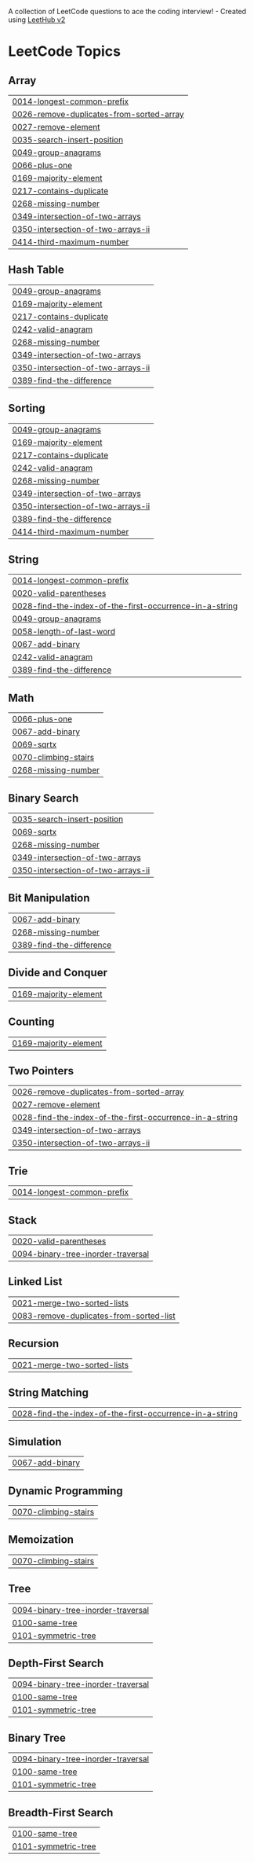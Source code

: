 A collection of LeetCode questions to ace the coding interview! - Created using [LeetHub v2](https://github.com/arunbhardwaj/LeetHub-2.0)
<!---LeetCode Topics Start-->
# LeetCode Topics
## Array
|  |
| ------- |
| [0014-longest-common-prefix](https://github.com/Gallind/LeetCode-Solutions/tree/master/0014-longest-common-prefix) |
| [0026-remove-duplicates-from-sorted-array](https://github.com/Gallind/LeetCode-Solutions/tree/master/0026-remove-duplicates-from-sorted-array) |
| [0027-remove-element](https://github.com/Gallind/LeetCode-Solutions/tree/master/0027-remove-element) |
| [0035-search-insert-position](https://github.com/Gallind/LeetCode-Solutions/tree/master/0035-search-insert-position) |
| [0049-group-anagrams](https://github.com/Gallind/LeetCode-Solutions/tree/master/0049-group-anagrams) |
| [0066-plus-one](https://github.com/Gallind/LeetCode-Solutions/tree/master/0066-plus-one) |
| [0169-majority-element](https://github.com/Gallind/LeetCode-Solutions/tree/master/0169-majority-element) |
| [0217-contains-duplicate](https://github.com/Gallind/LeetCode-Solutions/tree/master/0217-contains-duplicate) |
| [0268-missing-number](https://github.com/Gallind/LeetCode-Solutions/tree/master/0268-missing-number) |
| [0349-intersection-of-two-arrays](https://github.com/Gallind/LeetCode-Solutions/tree/master/0349-intersection-of-two-arrays) |
| [0350-intersection-of-two-arrays-ii](https://github.com/Gallind/LeetCode-Solutions/tree/master/0350-intersection-of-two-arrays-ii) |
| [0414-third-maximum-number](https://github.com/Gallind/LeetCode-Solutions/tree/master/0414-third-maximum-number) |
## Hash Table
|  |
| ------- |
| [0049-group-anagrams](https://github.com/Gallind/LeetCode-Solutions/tree/master/0049-group-anagrams) |
| [0169-majority-element](https://github.com/Gallind/LeetCode-Solutions/tree/master/0169-majority-element) |
| [0217-contains-duplicate](https://github.com/Gallind/LeetCode-Solutions/tree/master/0217-contains-duplicate) |
| [0242-valid-anagram](https://github.com/Gallind/LeetCode-Solutions/tree/master/0242-valid-anagram) |
| [0268-missing-number](https://github.com/Gallind/LeetCode-Solutions/tree/master/0268-missing-number) |
| [0349-intersection-of-two-arrays](https://github.com/Gallind/LeetCode-Solutions/tree/master/0349-intersection-of-two-arrays) |
| [0350-intersection-of-two-arrays-ii](https://github.com/Gallind/LeetCode-Solutions/tree/master/0350-intersection-of-two-arrays-ii) |
| [0389-find-the-difference](https://github.com/Gallind/LeetCode-Solutions/tree/master/0389-find-the-difference) |
## Sorting
|  |
| ------- |
| [0049-group-anagrams](https://github.com/Gallind/LeetCode-Solutions/tree/master/0049-group-anagrams) |
| [0169-majority-element](https://github.com/Gallind/LeetCode-Solutions/tree/master/0169-majority-element) |
| [0217-contains-duplicate](https://github.com/Gallind/LeetCode-Solutions/tree/master/0217-contains-duplicate) |
| [0242-valid-anagram](https://github.com/Gallind/LeetCode-Solutions/tree/master/0242-valid-anagram) |
| [0268-missing-number](https://github.com/Gallind/LeetCode-Solutions/tree/master/0268-missing-number) |
| [0349-intersection-of-two-arrays](https://github.com/Gallind/LeetCode-Solutions/tree/master/0349-intersection-of-two-arrays) |
| [0350-intersection-of-two-arrays-ii](https://github.com/Gallind/LeetCode-Solutions/tree/master/0350-intersection-of-two-arrays-ii) |
| [0389-find-the-difference](https://github.com/Gallind/LeetCode-Solutions/tree/master/0389-find-the-difference) |
| [0414-third-maximum-number](https://github.com/Gallind/LeetCode-Solutions/tree/master/0414-third-maximum-number) |
## String
|  |
| ------- |
| [0014-longest-common-prefix](https://github.com/Gallind/LeetCode-Solutions/tree/master/0014-longest-common-prefix) |
| [0020-valid-parentheses](https://github.com/Gallind/LeetCode-Solutions/tree/master/0020-valid-parentheses) |
| [0028-find-the-index-of-the-first-occurrence-in-a-string](https://github.com/Gallind/LeetCode-Solutions/tree/master/0028-find-the-index-of-the-first-occurrence-in-a-string) |
| [0049-group-anagrams](https://github.com/Gallind/LeetCode-Solutions/tree/master/0049-group-anagrams) |
| [0058-length-of-last-word](https://github.com/Gallind/LeetCode-Solutions/tree/master/0058-length-of-last-word) |
| [0067-add-binary](https://github.com/Gallind/LeetCode-Solutions/tree/master/0067-add-binary) |
| [0242-valid-anagram](https://github.com/Gallind/LeetCode-Solutions/tree/master/0242-valid-anagram) |
| [0389-find-the-difference](https://github.com/Gallind/LeetCode-Solutions/tree/master/0389-find-the-difference) |
## Math
|  |
| ------- |
| [0066-plus-one](https://github.com/Gallind/LeetCode-Solutions/tree/master/0066-plus-one) |
| [0067-add-binary](https://github.com/Gallind/LeetCode-Solutions/tree/master/0067-add-binary) |
| [0069-sqrtx](https://github.com/Gallind/LeetCode-Solutions/tree/master/0069-sqrtx) |
| [0070-climbing-stairs](https://github.com/Gallind/LeetCode-Solutions/tree/master/0070-climbing-stairs) |
| [0268-missing-number](https://github.com/Gallind/LeetCode-Solutions/tree/master/0268-missing-number) |
## Binary Search
|  |
| ------- |
| [0035-search-insert-position](https://github.com/Gallind/LeetCode-Solutions/tree/master/0035-search-insert-position) |
| [0069-sqrtx](https://github.com/Gallind/LeetCode-Solutions/tree/master/0069-sqrtx) |
| [0268-missing-number](https://github.com/Gallind/LeetCode-Solutions/tree/master/0268-missing-number) |
| [0349-intersection-of-two-arrays](https://github.com/Gallind/LeetCode-Solutions/tree/master/0349-intersection-of-two-arrays) |
| [0350-intersection-of-two-arrays-ii](https://github.com/Gallind/LeetCode-Solutions/tree/master/0350-intersection-of-two-arrays-ii) |
## Bit Manipulation
|  |
| ------- |
| [0067-add-binary](https://github.com/Gallind/LeetCode-Solutions/tree/master/0067-add-binary) |
| [0268-missing-number](https://github.com/Gallind/LeetCode-Solutions/tree/master/0268-missing-number) |
| [0389-find-the-difference](https://github.com/Gallind/LeetCode-Solutions/tree/master/0389-find-the-difference) |
## Divide and Conquer
|  |
| ------- |
| [0169-majority-element](https://github.com/Gallind/LeetCode-Solutions/tree/master/0169-majority-element) |
## Counting
|  |
| ------- |
| [0169-majority-element](https://github.com/Gallind/LeetCode-Solutions/tree/master/0169-majority-element) |
## Two Pointers
|  |
| ------- |
| [0026-remove-duplicates-from-sorted-array](https://github.com/Gallind/LeetCode-Solutions/tree/master/0026-remove-duplicates-from-sorted-array) |
| [0027-remove-element](https://github.com/Gallind/LeetCode-Solutions/tree/master/0027-remove-element) |
| [0028-find-the-index-of-the-first-occurrence-in-a-string](https://github.com/Gallind/LeetCode-Solutions/tree/master/0028-find-the-index-of-the-first-occurrence-in-a-string) |
| [0349-intersection-of-two-arrays](https://github.com/Gallind/LeetCode-Solutions/tree/master/0349-intersection-of-two-arrays) |
| [0350-intersection-of-two-arrays-ii](https://github.com/Gallind/LeetCode-Solutions/tree/master/0350-intersection-of-two-arrays-ii) |
## Trie
|  |
| ------- |
| [0014-longest-common-prefix](https://github.com/Gallind/LeetCode-Solutions/tree/master/0014-longest-common-prefix) |
## Stack
|  |
| ------- |
| [0020-valid-parentheses](https://github.com/Gallind/LeetCode-Solutions/tree/master/0020-valid-parentheses) |
| [0094-binary-tree-inorder-traversal](https://github.com/Gallind/LeetCode-Solutions/tree/master/0094-binary-tree-inorder-traversal) |
## Linked List
|  |
| ------- |
| [0021-merge-two-sorted-lists](https://github.com/Gallind/LeetCode-Solutions/tree/master/0021-merge-two-sorted-lists) |
| [0083-remove-duplicates-from-sorted-list](https://github.com/Gallind/LeetCode-Solutions/tree/master/0083-remove-duplicates-from-sorted-list) |
## Recursion
|  |
| ------- |
| [0021-merge-two-sorted-lists](https://github.com/Gallind/LeetCode-Solutions/tree/master/0021-merge-two-sorted-lists) |
## String Matching
|  |
| ------- |
| [0028-find-the-index-of-the-first-occurrence-in-a-string](https://github.com/Gallind/LeetCode-Solutions/tree/master/0028-find-the-index-of-the-first-occurrence-in-a-string) |
## Simulation
|  |
| ------- |
| [0067-add-binary](https://github.com/Gallind/LeetCode-Solutions/tree/master/0067-add-binary) |
## Dynamic Programming
|  |
| ------- |
| [0070-climbing-stairs](https://github.com/Gallind/LeetCode-Solutions/tree/master/0070-climbing-stairs) |
## Memoization
|  |
| ------- |
| [0070-climbing-stairs](https://github.com/Gallind/LeetCode-Solutions/tree/master/0070-climbing-stairs) |
## Tree
|  |
| ------- |
| [0094-binary-tree-inorder-traversal](https://github.com/Gallind/LeetCode-Solutions/tree/master/0094-binary-tree-inorder-traversal) |
| [0100-same-tree](https://github.com/Gallind/LeetCode-Solutions/tree/master/0100-same-tree) |
| [0101-symmetric-tree](https://github.com/Gallind/LeetCode-Solutions/tree/master/0101-symmetric-tree) |
## Depth-First Search
|  |
| ------- |
| [0094-binary-tree-inorder-traversal](https://github.com/Gallind/LeetCode-Solutions/tree/master/0094-binary-tree-inorder-traversal) |
| [0100-same-tree](https://github.com/Gallind/LeetCode-Solutions/tree/master/0100-same-tree) |
| [0101-symmetric-tree](https://github.com/Gallind/LeetCode-Solutions/tree/master/0101-symmetric-tree) |
## Binary Tree
|  |
| ------- |
| [0094-binary-tree-inorder-traversal](https://github.com/Gallind/LeetCode-Solutions/tree/master/0094-binary-tree-inorder-traversal) |
| [0100-same-tree](https://github.com/Gallind/LeetCode-Solutions/tree/master/0100-same-tree) |
| [0101-symmetric-tree](https://github.com/Gallind/LeetCode-Solutions/tree/master/0101-symmetric-tree) |
## Breadth-First Search
|  |
| ------- |
| [0100-same-tree](https://github.com/Gallind/LeetCode-Solutions/tree/master/0100-same-tree) |
| [0101-symmetric-tree](https://github.com/Gallind/LeetCode-Solutions/tree/master/0101-symmetric-tree) |
<!---LeetCode Topics End-->